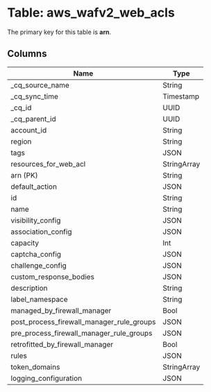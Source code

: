 # Table: aws_wafv2_web_acls



The primary key for this table is **arn**.



## Columns
| Name          | Type          |
| ------------- | ------------- |
|_cq_source_name|String|
|_cq_sync_time|Timestamp|
|_cq_id|UUID|
|_cq_parent_id|UUID|
|account_id|String|
|region|String|
|tags|JSON|
|resources_for_web_acl|StringArray|
|arn (PK)|String|
|default_action|JSON|
|id|String|
|name|String|
|visibility_config|JSON|
|association_config|JSON|
|capacity|Int|
|captcha_config|JSON|
|challenge_config|JSON|
|custom_response_bodies|JSON|
|description|String|
|label_namespace|String|
|managed_by_firewall_manager|Bool|
|post_process_firewall_manager_rule_groups|JSON|
|pre_process_firewall_manager_rule_groups|JSON|
|retrofitted_by_firewall_manager|Bool|
|rules|JSON|
|token_domains|StringArray|
|logging_configuration|JSON|
